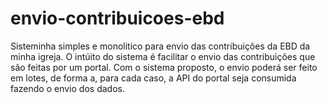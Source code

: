 # envio-contribuicoes-ebd
Sisteminha simples e monolitico para envio das contribuições da EBD da minha igreja. O intúito do sistema é facilitar o envio das contribuições que são feitas por um portal. Com o sistema proposto, o envio poderá ser feito em lotes, de forma a, para cada caso, a API do portal seja consumida fazendo o envio dos dados.
